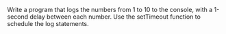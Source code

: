 Write a program that logs the numbers from 1 to 10 to the console, with a 1-second delay between each number. Use the setTimeout function to schedule the log statements.
